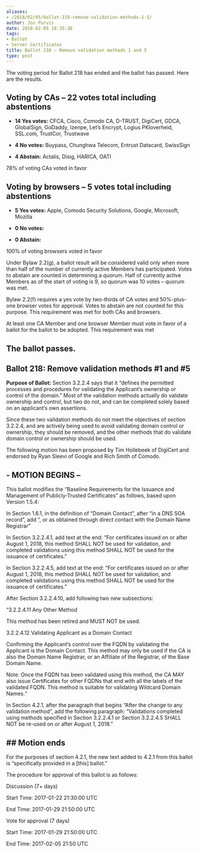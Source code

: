 ```yaml
---
aliases:
- /2018/02/05/ballot-218-remove-validation-methods-1-5/
author: Jos Purvis
date: 2018-02-05 18:35:26
tags:
- Ballot
- Server Certificates
title: Ballot 218 – Remove validation methods 1 and 5
type: post
---
```


The voting period for Ballot 218 has ended and the ballot has passed. Here are the results.

## Voting by CAs – 22 votes total including abstentions

- **14 Yes votes:** CFCA, Cisco, Comodo CA, D-TRUST, DigiCert, GDCA, GlobalSign, GoDaddy, Izenpe, Let’s Encrypt, Logius PKIoverheid, SSL.com, TrustCor, Trustwave

- **4 No votes:** Buypass, Chunghwa Telecom, Entrust Datacard, SwissSign

- **4 Abstain:** Actalis, Disig, HARICA, OATI

78% of voting CAs voted in favor

## Voting by browsers – 5 votes total including abstentions

- **5 Yes votes:** Apple, Comodo Security Solutions, Google, Microsoft, Mozilla

- **0 No votes:**

- **0 Abstain:**

100% of voting browsers voted in favor

Under Bylaw 2.2(g), a ballot result will be considered valid only when more than half of the number of currently active Members has participated. Votes to abstain are counted in determining a quorum. Half of currently active Members as of the start of voting is 9, so quorum was 10 votes – quorum was met.

Bylaw 2.2(f) requires a yes vote by two-thirds of CA votes and 50%-plus-one browser votes for approval. Votes to abstain are not counted for this purpose. This requirement was met for both CAs and browsers.

At least one CA Member and one browser Member must vote in favor of a ballot for the ballot to be adopted. This requirement was met

## The ballot passes.

## Ballot 218: Remove validation methods #1 and #5

**Purpose of Ballot:** Section 3.2.2.4 says that it “defines the permitted processes and procedures for validating the Applicant’s ownership or control of the domain.” Most of the validation methods actually do validate ownership and control, but two do not, and can be completed solely based on an applicant’s own assertions.

Since these two validation methods do not meet the objectives of section 3.2.2.4, and are actively being used to avoid validating domain control or ownership, they should be removed, and the other methods that do validate domain control or ownership should be used.

The following motion has been proposed by Tim Hollebeek of DigiCert and endorsed by Ryan Sleevi of Google and Rich Smith of Comodo.

## - MOTION BEGINS –

This ballot modifies the “Baseline Requirements for the Issuance and Management of Publicly-Trusted Certificates” as follows, based upon Version 1.5.4:

In Section 1.6.1, in the definition of “Domain Contact”, after “in a DNS SOA record”, add “, or as obtained through direct contact with the Domain Name Registrar”

In Section 3.2.2.4.1, add text at the end: “For certificates issued on or after August 1, 2018, this method SHALL NOT be used for validation, and completed validations using this method SHALL NOT be used for the issuance of certificates.”

In Section 3.2.2.4.5, add text at the end: “For certificates issued on or after August 1, 2018, this method SHALL NOT be used for validation, and completed validations using this method SHALL NOT be used for the issuance of certificates.”

After Section 3.2.2.4.10, add following two new subsections:

“3.2.2.4.11 Any Other Method

This method has been retired and MUST NOT be used.

3.2.2.4.12 Validating Applicant as a Domain Contact

Confirming the Applicant’s control over the FQDN by validating the Applicant is the Domain Contact. This method may only be used if the CA is also the Domain Name Registrar, or an Affiliate of the Registrar, of the Base Domain Name.

Note: Once the FQDN has been validated using this method, the CA MAY also issue Certificates for other FQDNs that end with all the labels of the validated FQDN. This method is suitable for validating Wildcard Domain Names.“

In Section 4.2.1, after the paragraph that begins “After the change to any validation method”, add the following paragraph: “Validations completed using methods specified in Section 3.2.2.4.1 or Section 3.2.2.4.5 SHALL NOT be re-used on or after August 1, 2018.”

## ## Motion ends

For the purposes of section 4.2.1, the new text added to 4.2.1 from this ballot is “specifically provided in a \[this\] ballot.”

The procedure for approval of this ballot is as follows:

Discussion (7+ days)

Start Time: 2017-01-22 21:30:00 UTC

End Time: 2017-01-29 21:50:00 UTC

Vote for approval (7 days)

Start Time: 2017-01-29 21:50:00 UTC

End Time: 2017-02-05 21:50 UTC